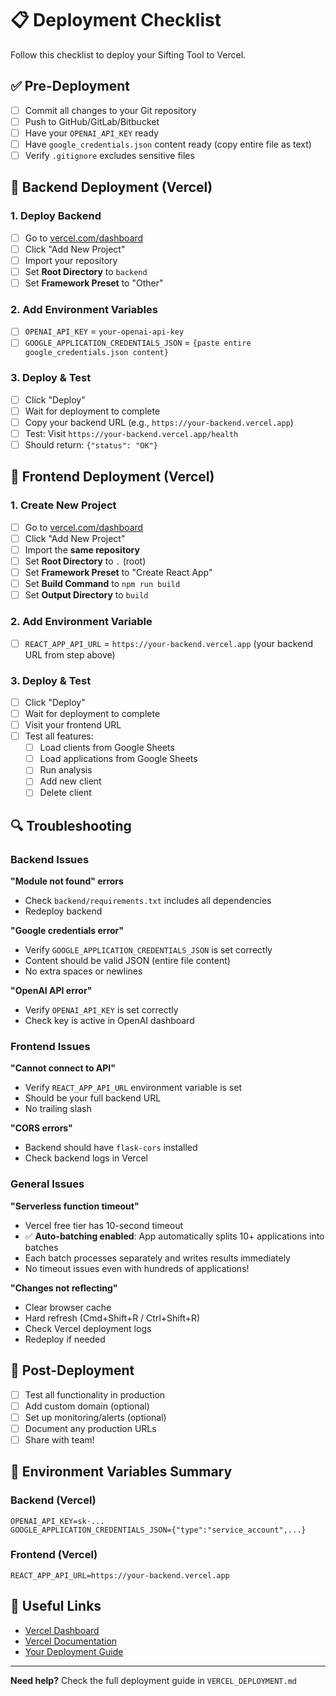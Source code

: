# 📋 Deployment Checklist

Follow this checklist to deploy your Sifting Tool to Vercel.

## ✅ Pre-Deployment

- [ ] Commit all changes to your Git repository
- [ ] Push to GitHub/GitLab/Bitbucket
- [ ] Have your `OPENAI_API_KEY` ready
- [ ] Have `google_credentials.json` content ready (copy entire file as text)
- [ ] Verify `.gitignore` excludes sensitive files

## 🔧 Backend Deployment (Vercel)

### 1. Deploy Backend
- [ ] Go to [vercel.com/dashboard](https://vercel.com/dashboard)
- [ ] Click "Add New Project"
- [ ] Import your repository
- [ ] Set **Root Directory** to `backend`
- [ ] Set **Framework Preset** to "Other"

### 2. Add Environment Variables
- [ ] `OPENAI_API_KEY` = `your-openai-api-key`
- [ ] `GOOGLE_APPLICATION_CREDENTIALS_JSON` = `{paste entire google_credentials.json content}`

### 3. Deploy & Test
- [ ] Click "Deploy"
- [ ] Wait for deployment to complete
- [ ] Copy your backend URL (e.g., `https://your-backend.vercel.app`)
- [ ] Test: Visit `https://your-backend.vercel.app/health`
- [ ] Should return: `{"status": "OK"}`

## 🎨 Frontend Deployment (Vercel)

### 1. Create New Project
- [ ] Go to [vercel.com/dashboard](https://vercel.com/dashboard)
- [ ] Click "Add New Project"
- [ ] Import the **same repository**
- [ ] Set **Root Directory** to `.` (root)
- [ ] Set **Framework Preset** to "Create React App"
- [ ] Set **Build Command** to `npm run build`
- [ ] Set **Output Directory** to `build`

### 2. Add Environment Variable
- [ ] `REACT_APP_API_URL` = `https://your-backend.vercel.app` (your backend URL from step above)

### 3. Deploy & Test
- [ ] Click "Deploy"
- [ ] Wait for deployment to complete
- [ ] Visit your frontend URL
- [ ] Test all features:
  - [ ] Load clients from Google Sheets
  - [ ] Load applications from Google Sheets
  - [ ] Run analysis
  - [ ] Add new client
  - [ ] Delete client

## 🔍 Troubleshooting

### Backend Issues

**"Module not found" errors**
- Check `backend/requirements.txt` includes all dependencies
- Redeploy backend

**"Google credentials error"**
- Verify `GOOGLE_APPLICATION_CREDENTIALS_JSON` is set correctly
- Content should be valid JSON (entire file content)
- No extra spaces or newlines

**"OpenAI API error"**
- Verify `OPENAI_API_KEY` is set correctly
- Check key is active in OpenAI dashboard

### Frontend Issues

**"Cannot connect to API"**
- Verify `REACT_APP_API_URL` environment variable is set
- Should be your full backend URL
- No trailing slash

**"CORS errors"**
- Backend should have `flask-cors` installed
- Check backend logs in Vercel

### General Issues

**"Serverless function timeout"**
- Vercel free tier has 10-second timeout
- ✅ **Auto-batching enabled**: App automatically splits 10+ applications into batches
- Each batch processes separately and writes results immediately
- No timeout issues even with hundreds of applications!

**"Changes not reflecting"**
- Clear browser cache
- Hard refresh (Cmd+Shift+R / Ctrl+Shift+R)
- Check Vercel deployment logs
- Redeploy if needed

## 🎉 Post-Deployment

- [ ] Test all functionality in production
- [ ] Add custom domain (optional)
- [ ] Set up monitoring/alerts (optional)
- [ ] Document any production URLs
- [ ] Share with team!

## 📝 Environment Variables Summary

### Backend (Vercel)
```
OPENAI_API_KEY=sk-...
GOOGLE_APPLICATION_CREDENTIALS_JSON={"type":"service_account",...}
```

### Frontend (Vercel)
```
REACT_APP_API_URL=https://your-backend.vercel.app
```

## 🔗 Useful Links

- [Vercel Dashboard](https://vercel.com/dashboard)
- [Vercel Documentation](https://vercel.com/docs)
- [Your Deployment Guide](./VERCEL_DEPLOYMENT.md)

---

**Need help?** Check the full deployment guide in `VERCEL_DEPLOYMENT.md`

